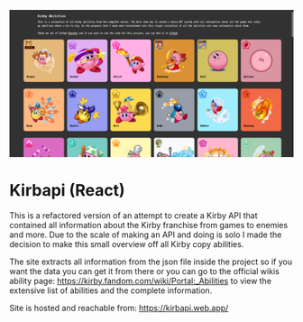 ![Image of the application](https://github.com/Baeshee/Kirbapi/blob/master/Kirbapi.png)

# Kirbapi (React)

This is a refactored version of an attempt to create a Kirby API that contained all information about the Kirby franchise from games to enemies and more. Due to the scale of making an API and doing is solo I made the decision to make this small overview off all Kirby copy abilities.

The site extracts all information from the json file inside the project so if you want the data you can get it from there or you can go to the official wikis ability page: https://kirby.fandom.com/wiki/Portal:_Abilities to view the extensive list of abilities and the complete information.

Site is hosted and reachable from: https://kirbapi.web.app/